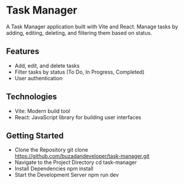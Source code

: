 # Task Manager

A Task Manager application built with Vite and React. Manage tasks by adding, editing, deleting, and filtering them based on status.

## Features
- Add, edit, and delete tasks
- Filter tasks by status (To Do, In Progress, Completed)
- User authentication
  
## Technologies
- Vite: Modern build tool
- React: JavaScript library for building user interfaces

## Getting Started
- Clone the Repository 
git clone https://github.com/buzadandeveloper/task-manager.git
- Navigate to the Project Directory
cd task-manager
- Install Dependencies
npm install
- Start the Development Server
npm run dev

  
